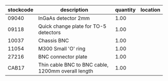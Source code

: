|stockcode|description|quantity|location|
|---------|-----------|--------|--------|
|09040|InGaAs detector 2mm|1.00||
|09118|Quick change plate for TO-5 detectors|1.00||
|10037|Chassis BNC|1.00||
|11054|M300 Small 'O' ring|1.00||
|27216|BNC connector plate|1.00||
|CAB17|Thin cable BNC to BNC cable, 1200mm overall length|1.00||
